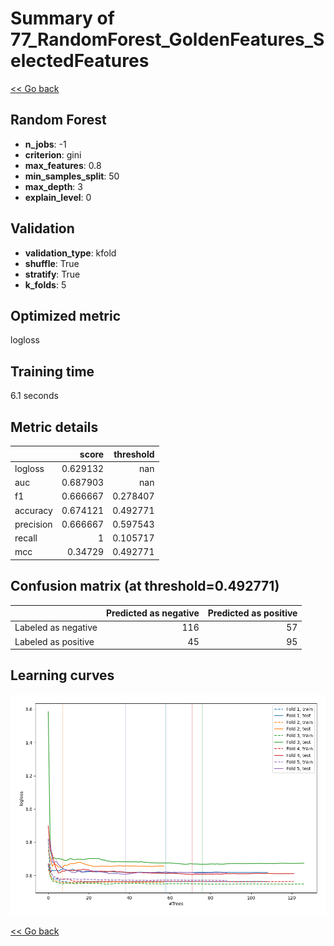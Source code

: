 # Summary of 77_RandomForest_GoldenFeatures_SelectedFeatures

[<< Go back](../README.md)


## Random Forest
- **n_jobs**: -1
- **criterion**: gini
- **max_features**: 0.8
- **min_samples_split**: 50
- **max_depth**: 3
- **explain_level**: 0

## Validation
 - **validation_type**: kfold
 - **shuffle**: True
 - **stratify**: True
 - **k_folds**: 5

## Optimized metric
logloss

## Training time

6.1 seconds

## Metric details
|           |    score |   threshold |
|:----------|---------:|------------:|
| logloss   | 0.629132 |  nan        |
| auc       | 0.687903 |  nan        |
| f1        | 0.666667 |    0.278407 |
| accuracy  | 0.674121 |    0.492771 |
| precision | 0.666667 |    0.597543 |
| recall    | 1        |    0.105717 |
| mcc       | 0.34729  |    0.492771 |


## Confusion matrix (at threshold=0.492771)
|                     |   Predicted as negative |   Predicted as positive |
|:--------------------|------------------------:|------------------------:|
| Labeled as negative |                     116 |                      57 |
| Labeled as positive |                      45 |                      95 |

## Learning curves
![Learning curves](learning_curves.png)

[<< Go back](../README.md)
